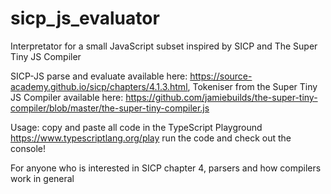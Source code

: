 # sicp_js_evaluator
Interpretator for a small JavaScript subset inspired by SICP and The Super Tiny JS Compiler

SICP-JS parse and evaluate available here: https://source-academy.github.io/sicp/chapters/4.1.3.html,
Tokeniser from the Super Tiny JS Compiler available here: https://github.com/jamiebuilds/the-super-tiny-compiler/blob/master/the-super-tiny-compiler.js

Usage:
 copy and paste all code in the TypeScript Playground https://www.typescriptlang.org/play
 run the code and check out the console!
 
For anyone who is interested in SICP chapter 4, parsers and how compilers work in general
